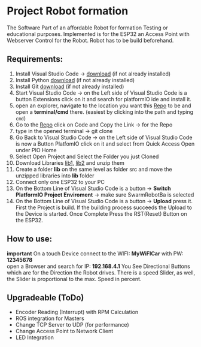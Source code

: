 # Project Robot formation

The Software Part of an affordable Robot for formation Testing or educational purposes.
Implemented is for the ESP32 an Access Point with Webserver Control for the Robot.
Robot has to be build beforehand.


## Requirements:

1. Install Visual Studio Code -> [download](https://code.visualstudio.com/Download) (if not already installed)
2. Install Python [download](https://www.python.org/downloads/) (if not already installed)
3. Install Git [download](https://git-scm.com/downloads) (if not already installed)
4. Start Visual Studio Code -> on the Left side of Visual Studio Code is a button Extensions click on it and search for platformIO ide and install it.
5. open an explorer, navigate to the location you want this [Repo](https://github.com/goldeng0d/SwarmRobotBa.git) to be and open a **terminal/cmd** there. (easiest by clicking into the path and typing `cmd`)
6. Go to the [Repo](https://github.com/goldeng0d/SwarmRobotBa.git) click on Code and Copy the Link ->  for the Repo
7. type in the opened terminal -> git clone <replace-with-link-here>
8. Go Back to Visual Studio Code -> on the Left side of Visual Studio Code is now a Button PlatfomIO click on it and select from Quick Access Open under PIO Home
9. Select Open Project and Select the Folder you just Cloned
10. Download Libraries [lib1](https://github.com/me-no-dev/AsyncTCP/archive/refs/heads/master.zip), [lib2](https://github.com/me-no-dev/ESPAsyncWebServer/archive/refs/heads/master.zip) and unzip them
11. Create a folder **lib** on the same level as folder src and move the unzipped libraries into **lib** folder
10. Connect only one ESP32 to your PC
11. On the Bottom Line of Visual Studio Code is a button -> **Switch PlatformIO Project Enviroment** -> make sure SwarmRobotBa is selected
12. On the Bottom Line of Visual Studio Code is a button -> **Upload** press it.
First the Project is build. If the building process succeeds the Upload to the Device is started.
Once Complete Press the RST(Reset) Button on the ESP32.

## How to use:

**important** On a touch Device connect to the 
WIFI: **MyWiFICar** with 
PW:   **12345678**  
open a Browser and search for 
IP: **192.168.4.1**
You See Directional Buttons which are for the Direction the Robot drives.
There is a speed Slider, as well, the Slider is proportional to the max. Speed in percent.


## Upgradeable (ToDo)

- Encoder Reading (Interrupt) with RPM Calculation
- ROS integration for Masters
- Change TCP Server to UDP (for performance)
- Change Access Point to Network Client
- LED Integration

